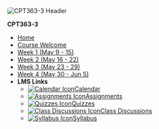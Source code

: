 <img data-src="cpt363-3/images/daria-nepriakhina-zoCDWPuiRuA-unsplash.jpg" alt="CPT363-3 Header" class="banner-image-sidebar sidebar-nav" style="border-radius: 6px 6px 0 0;">

**CPT363-3**

- [Home](cpt363-3/home)
- [Course Welcome](cpt363-3/course-welcome)
- [Week 1 (May 9 - 15)](cpt363-3/module-01)
- [Week 2 (May 16 - 22)](cpt363-3/module-02)
- [Week 3 (May 23 - 29)](cpt363-3/module-03)
- [Week 4 (May 30 - Jun 5)](cpt363-3/module-04)
- **LMS Links**
  - [![Calendar Icon](https://icongr.am/fontawesome/calendar.svg?size=16&color=808080)Calendar](https://canvas.sfu.ca/courses/44038/calendar)
  - [![Assignments Icon](https://icongr.am/fontawesome/pencil.svg?size=16&color=808080)Assignments](https://canvas.sfu.ca/courses/44038/assignments )
  - [![Quizzes Icon](https://icongr.am/fontawesome/check-circle.svg?size=16&color=808080)Quizzes](https://canvas.sfu.ca/courses/44038/quizzes)
  - [![Class Discussions Icon](https://icongr.am/fontawesome/comments-o.svg?size=16&color=808080)Class Discussions](https://canvas.sfu.ca/courses/44038/discussion_topics)
  - [![Syllabus Icon](https://icongr.am/fontawesome/list.svg?size=16&color=808080)Syllabus](https://canvas.sfu.ca/courses/44038/assignments/syllabus)
